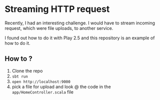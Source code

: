 # Streaming HTTP request

Recently, I had an interesting challenge. I would have to stream incoming request,
which were file uploads, to another service.

I found out how to do it with Play 2.5 and this repository is an example of how to
do it.

## How to ?

1. Clone the repo
2. `sbt run`
3. `open http://localhost:9000`
4. pick a file for upload and look @ the code in the `app/HomeController.scala` file
